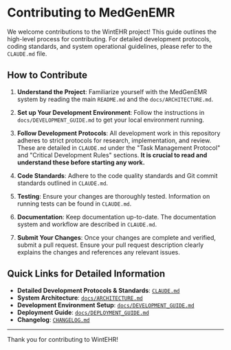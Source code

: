 # Contributing to MedGenEMR

We welcome contributions to the WintEHR project! This guide outlines the high-level process for contributing. For detailed development protocols, coding standards, and system operational guidelines, please refer to the `CLAUDE.md` file.

## How to Contribute

1.  **Understand the Project**: Familiarize yourself with the MedGenEMR system by reading the main `README.md` and the `docs/ARCHITECTURE.md`.

2.  **Set up Your Development Environment**: Follow the instructions in `docs/DEVELOPMENT_GUIDE.md` to get your local environment running.

3.  **Follow Development Protocols**: All development work in this repository adheres to strict protocols for research, implementation, and review. These are detailed in `CLAUDE.md` under the "Task Management Protocol" and "Critical Development Rules" sections. **It is crucial to read and understand these before starting any work.**

4.  **Code Standards**: Adhere to the code quality standards and Git commit standards outlined in `CLAUDE.md`.

5.  **Testing**: Ensure your changes are thoroughly tested. Information on running tests can be found in `CLAUDE.md`.

6.  **Documentation**: Keep documentation up-to-date. The documentation system and workflow are described in `CLAUDE.md`.

7.  **Submit Your Changes**: Once your changes are complete and verified, submit a pull request. Ensure your pull request description clearly explains the changes and references any relevant issues.

## Quick Links for Detailed Information

*   **Detailed Development Protocols & Standards**: [`CLAUDE.md`](CLAUDE.md)
*   **System Architecture**: [`docs/ARCHITECTURE.md`](docs/ARCHITECTURE.md)
*   **Development Environment Setup**: [`docs/DEVELOPMENT_GUIDE.md`](docs/DEVELOPMENT_GUIDE.md)
*   **Deployment Guide**: [`docs/DEPLOYMENT_GUIDE.md`](docs/DEPLOYMENT_GUIDE.md)
*   **Changelog**: [`CHANGELOG.md`](CHANGELOG.md)

---

Thank you for contributing to WintEHR!
